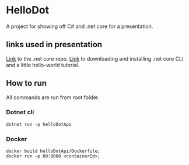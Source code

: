 # HelloDot

A project for showing off C# and .net core for a presentation.

## links used in presentation

[Link](https://github.com/dotnet/core) to the .net core repo. 
[Link](https://dotnet.microsoft.com/learn/dotnet/hello-world-tutorial/install) to downloading and installing .net core CLI and a little hello-world tutorial.

## How to run

All commands are run from root folder.

### Dotnet cli

```()
dotnet run -p helloDotApi
```

### Docker

```()
docker build helloDotApi/Dockerfile;
docker run -p 80:8080 <containerId>;
```
